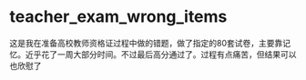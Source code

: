 # teacher_exam_wrong_items



这是我在准备高校教师资格证过程中做的错题，做了指定的80套试卷，主要靠记忆。近乎花了一周大部分时间。不过最后高分通过了。过程有点痛苦，但结果可以也欣慰了

